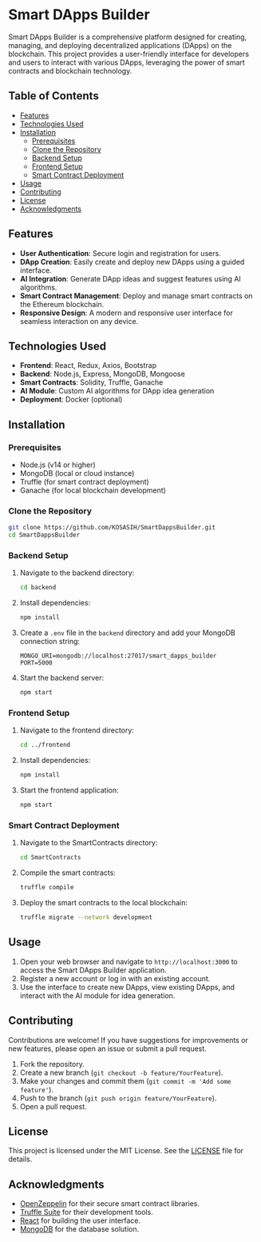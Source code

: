 # Smart DApps Builder

Smart DApps Builder is a comprehensive platform designed for creating, managing, and deploying decentralized applications (DApps) on the blockchain. This project provides a user-friendly interface for developers and users to interact with various DApps, leveraging the power of smart contracts and blockchain technology.

## Table of Contents

- [Features](#features)
- [Technologies Used](#technologies-used)
- [Installation](#installation)
  - [Prerequisites](#prerequisites)
  - [Clone the Repository](#clone-the-repository)
  - [Backend Setup](#backend-setup)
  - [Frontend Setup](#frontend-setup)
  - [Smart Contract Deployment](#smart-contract-deployment)
- [Usage](#usage)
- [Contributing](#contributing)
- [License](#license)
- [Acknowledgments](#acknowledgments)

## Features

- **User  Authentication**: Secure login and registration for users.
- **DApp Creation**: Easily create and deploy new DApps using a guided interface.
- **AI Integration**: Generate DApp ideas and suggest features using AI algorithms.
- **Smart Contract Management**: Deploy and manage smart contracts on the Ethereum blockchain.
- **Responsive Design**: A modern and responsive user interface for seamless interaction on any device.

## Technologies Used

- **Frontend**: React, Redux, Axios, Bootstrap
- **Backend**: Node.js, Express, MongoDB, Mongoose
- **Smart Contracts**: Solidity, Truffle, Ganache
- **AI Module**: Custom AI algorithms for DApp idea generation
- **Deployment**: Docker (optional)

## Installation

### Prerequisites

- Node.js (v14 or higher)
- MongoDB (local or cloud instance)
- Truffle (for smart contract deployment)
- Ganache (for local blockchain development)

### Clone the Repository

```bash
git clone https://github.com/KOSASIH/SmartDappsBuilder.git
cd SmartDappsBuilder
```

### Backend Setup

1. Navigate to the backend directory:

   ```bash
   cd backend
   ```

2. Install dependencies:

   ```bash
   npm install
   ```

3. Create a `.env` file in the `backend` directory and add your MongoDB connection string:

   ```plaintext
   MONGO_URI=mongodb://localhost:27017/smart_dapps_builder
   PORT=5000
   ```

4. Start the backend server:

   ```bash
   npm start
   ```

### Frontend Setup

1. Navigate to the frontend directory:

   ```bash
   cd ../frontend
   ```

2. Install dependencies:

   ```bash
   npm install
   ```

3. Start the frontend application:

   ```bash
   npm start
   ```

### Smart Contract Deployment

1. Navigate to the SmartContracts directory:

   ```bash
   cd SmartContracts
   ```

2. Compile the smart contracts:

   ```bash
   truffle compile
   ```

3. Deploy the smart contracts to the local blockchain:

   ```bash
   truffle migrate --network development
   ```

## Usage

1. Open your web browser and navigate to `http://localhost:3000` to access the Smart DApps Builder application.
2. Register a new account or log in with an existing account.
3. Use the interface to create new DApps, view existing DApps, and interact with the AI module for idea generation.

## Contributing

Contributions are welcome! If you have suggestions for improvements or new features, please open an issue or submit a pull request.

1. Fork the repository.
2. Create a new branch (`git checkout -b feature/YourFeature`).
3. Make your changes and commit them (`git commit -m 'Add some feature'`).
4. Push to the branch (`git push origin feature/YourFeature`).
5. Open a pull request.

## License

This project is licensed under the MIT License. See the [LICENSE](LICENSE) file for details.

## Acknowledgments

- [OpenZeppelin](https://openzeppelin.com/) for their secure smart contract libraries.
- [Truffle Suite](https://www.trufflesuite.com/) for their development tools.
- [React](https://reactjs.org/) for building the user interface.
- [MongoDB](https://www.mongodb.com/) for the database solution.
